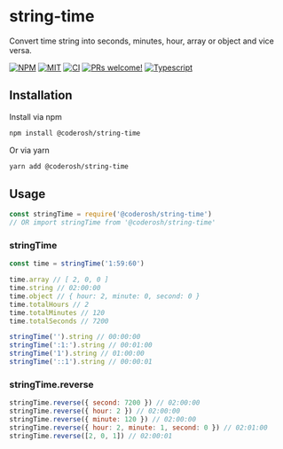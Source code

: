 # string-time

Convert time string into seconds, minutes, hour, array or object and vice versa.

<a href="https://www.npmjs.com/package/@coderosh/string-time"><img alt="NPM" src="https://img.shields.io/npm/v/@coderosh/string-time" /></a>
<a href="https://github.com/coderosh/string-time"><img alt="MIT" src="https://img.shields.io/badge/license-MIT-blue.svg" /></a>
<a href="#"><img alt="CI" src="https://img.shields.io/github/workflow/status/coderosh/string-time/CI"></a>
<a href="https://github.com/coderosh/string-time"><img src="https://img.shields.io/badge/PRs-welcome-brightgreen.svg" alt="PRs welcome!" /></a>
<a href="https://github.com/coderosh/string-time"><img src="https://img.shields.io/badge/types-typescript-blue.svg" alt="Typescript" /></a>

## Installation

Install via npm

```sh
npm install @coderosh/string-time
```

Or via yarn

```sh
yarn add @coderosh/string-time
```

## Usage

```js
const stringTime = require('@coderosh/string-time')
// OR import stringTime from '@coderosh/string-time'
```

### stringTime

```js
const time = stringTime('1:59:60')

time.array // [ 2, 0, 0 ]
time.string // 02:00:00
time.object // { hour: 2, minute: 0, second: 0 }
time.totalHours // 2
time.totalMinutes // 120
time.totalSeconds // 7200

stringTime('').string // 00:00:00
stringTime(':1:').string // 00:01:00
stringTime('1').string // 01:00:00
stringTime('::1').string // 00:00:01
```

### stringTime.reverse

```js
stringTime.reverse({ second: 7200 }) // 02:00:00
stringTime.reverse({ hour: 2 }) // 02:00:00
stringTime.reverse({ minute: 120 }) // 02:00:00
stringTime.reverse({ hour: 2, minute: 1, second: 0 }) // 02:01:00
stringTime.reverse([2, 0, 1]) // 02:00:01
```
